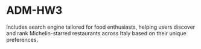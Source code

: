 # ADM-HW3
Includes search engine tailored for food enthusiasts, helping users discover and rank Michelin-starred restaurants across Italy based on their unique preferences.
